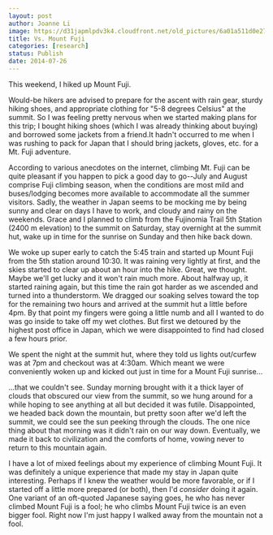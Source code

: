 ```yaml
---
layout: post
author: Joanne Li
image: https://d31japmlpdv3k4.cloudfront.net/old_pictures/6a01a511d0e278970c01a511e76de7970c-pi.jpg
title: Vs. Mount Fuji
categories: [research]
status: Publish
date: 2014-07-26
---
```



This weekend, I hiked up Mount Fuji.

Would-be hikers are advised to prepare for the ascent with rain gear, sturdy hiking shoes, and appropriate clothing for "5-8 degrees Celsius" at the summit. So I was feeling pretty nervous when we started making plans for this trip; I bought hiking shoes (which I was already thinking about buying) and borrowed some jackets from a friend.It hadn't occurred to me when I was rushing to pack for Japan that I should bring jackets, gloves, etc. for a Mt. Fuji adventure.

According to various anecdotes on the internet, climbing Mt. Fuji can be quite pleasant if you happen to pick a good day to go--July and August comprise Fuji climbing season, when the conditions are most mild and buses/lodging becomes more available to accommodate all the summer visitors. Sadly, the weather in Japan seems to be mocking me by being sunny and clear on days I have to work, and cloudy and rainy on the weekends. Grace and I planned to climb from the Fujinomia Trail 5th Station (2400 m elevation) to the summit on Saturday, stay overnight at the summit hut, wake up in time for the sunrise on Sunday and then hike back down.

We woke up super early to catch the 5:45 train and started up Mount Fuji from the 5th station around 10:30. It was raining very lightly at first, and the skies started to clear up about an hour into the hike. Great, we thought. Maybe we'll get lucky and it won't rain much more. About halfway up, it started raining again, but this time the rain got harder as we ascended and turned into a thunderstorm. We dragged our soaking selves toward the top for the remaining two hours and arrived at the summit hut a little before 4pm. By that point my fingers were going a little numb and all I wanted to do was go inside to take off my wet clothes. But first we detoured by the highest post office in Japan, which we were disappointed to find had closed a few hours prior.

We spent the night at the summit hut, where they told us lights out/curfew was at 7pm and checkout was at 4:30am. Which meant we were conveniently woken up and kicked out just in time for a Mount Fuji sunrise...

...that we couldn't see. Sunday morning brought with it a thick layer of clouds that obscured our view from the summit, so we hung around for a while hoping to see anything at all but decided it was futile. Disappointed, we headed back down the mountain, but pretty soon after we'd left the summit, we could see the sun peeking through the clouds. The one nice thing about that morning was it didn't rain on our way down. Eventually, we made it back to civilization and the comforts of home, vowing never to return to this mountain again.

I have a lot of mixed feelings about my experience of climbing Mount Fuji. It was definitely a unique experience that made my stay in Japan quite interesting. Perhaps if I knew the weather would be more favorable, or if I started off a little more prepared (or both), then I'd *consider* doing it again. One variant of an oft-quoted Japanese saying goes, he who has never climbed Mount Fuji is a fool; he who climbs Mount Fuji twice is an even bigger fool. Right now I'm just happy I walked away from the mountain not a fool.


